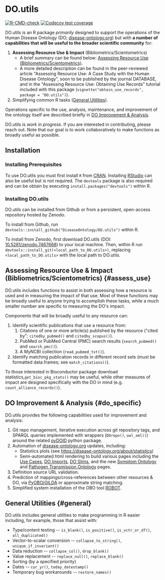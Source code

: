 # DO.utils

<!-- badges: start -->
[![R-CMD-check](https://github.com/DiseaseOntology/DO.utils/actions/workflows/R-CMD-check.yaml/badge.svg)](https://github.com/DiseaseOntology/DO.utils/actions/workflows/R-CMD-check.yaml)
[![Codecov test coverage](https://codecov.io/gh/DiseaseOntology/DO.utils/branch/main/graph/badge.svg)](https://app.codecov.io/gh/DiseaseOntology/DO.utils?branch=main)
<!-- badges: end -->


DO.utils is an R package _primarily_ designed to support the operations of the Human Disease Ontology (DO; [disease-ontology.org](https://disease-ontology.org/)) but with **a number of capabilities that will be useful to the broader scientific community** for:

1. **Assessing Resource Use & Impact** (Bibliometrics/Scientometrics)
    - A brief summary can be found below: [Assessing Resource Use (Bibliometrics/Scientometrics)](#assess_use).
    - A more detailed description can be found in the peer-reviewed article "Assessing Resource Use: A Case Study with the Human Disease Ontology", soon to be published by the journal DATABASE, and in the "Assessing Resource Use: Obtaining Use Records" tutorial included with this package (`vignette("obtain_use_records", package = "DO.utils")`). 
2. Simplifying common R tasks ([General Utilities](#general)).

Operations specific to the use, analysis, maintenance, and improvement of the ontology itself are described briefly in [DO Improvement & Analysis](#do_specific).

DO.utils is _work in progress_. If you are interested in contributing, please reach out. Note that our goal is to work collaboratively to make functions as broadly useful as possible.


## Installation

### Installing Prerequisites

To use DO.utils you must first install `R` from [CRAN](https://cran.r-project.org/).
Installing [RStudio]() can also be useful but is not required. The `devtools` package is also required and can be obtain by executing `install.packages("devtools")` within R.

### Installing DO.utils

DO.utils can be installed from Github or from a persistent, open-access repository hosted by Zenodo.

To install from Github, run `devtools::install_github("DiseaseOntology/DO.utils")` within R.

To install from Zenodo, first download DO.utils (DOI: [10.5281/zenodo.7467668](https://www.doi.org/10.5281/zenodo.7467668)) to your local machine. Then, within R run `devtools::install_git(<local_path_to_DO.utils>)`, replacing `<local_path_to_DO.utils>` with the local path to DO.utils.


## Assessing Resource Use & Impact (Bibliometrics/Scientometrics) {#assess_use}

DO.utils includes functions to assist in both assessing how a resource is used and in measuring the impact of that use. Most of these functions may be broadly useful to anyone trying to accomplish these tasks, while a much smaller number are specific to measuring the DO's impact.

Components that will be broadly useful to any resource can:

1. Identify scientific publications that use a resource from:
    1. Citations of one or more article(s) published by the resource ("cited by"; `citedby_pubmed()` and `citedby_scopus()`).
    2. PubMed or PubMed Central (PMC) search results (`search_pubmed()` and `search_pmc()`).
    3. A MyNCBI collection (`read_pubmed_txt()`).
2. Identify matching publication records in different record sets (must be formatted data.frames; see `match_citations()`).

To those interested in Bioconductor package download statistics,`get_bioc_pkg_stats()` may be useful, while other measures of impact are designed specifically with the DO in mind (e.g. `count_alliance_records()`).


## DO Improvement & Analysis {#do_specific}

DO.utils provides the following capabilities used for improvement and analysis:

1. Git repo management, iterative execution across git repository tags, and SPARQL queries implemented with wrappers (`DOrepo()`, `owl_xml()`) around the related [pyDOID](https://pypi.org/project/pyDOID/) python package.
2. Automation of [disease-ontology.org](https://disease-ontology.org/) updates, including:
    - Statistics plots (see https://disease-ontology.org/about/statistics)
    - Semi-automated html rendering to build various pages including the [Use Cases](https://disease-ontology.org/community/use-cases), [DO Imports](https://disease-ontology.org/resources/DO_Imports), [DO Slims](https://disease-ontology.org/resources/DO_Slims), and the new [Symptom Ontology](https://disease-ontology.org/resources/symptom-ontology) and [Pathogen Transmission Ontology](https://disease-ontology.org/resources/pathogen-transmission-ontology) pages.
3. Definition source URL validation.
4. Prediction of mappings/cross-references between other resources & DO, via [PyOBO/GILDA](https://github.com/pyobo/pyobo) or approximate string matching.
5. Simplified system installation of the OBO tool [ROBOT](http://robot.obolibrary.org/).


## General Utilities {#general}

DO.utils includes general utilities to make programming in R easier including, for example, those that assist with:

- Type/content testing -- `is_blank()`, `is_positive()`, `is_vctr_or_df()`, `all_duplicated()`
- Vector-to-scalar conversion -- `collapse_to_string()`, `unique_if_invariant()`
- Data reduction -- `collapse_col()`, `drop_blank()`
- Value replacement -- `replace_null()`, `replace_blank()`
- Sorting (by a specified priority)
- Dates -- `cur_yr()`, `today_datestamp()`
- Temporary bug workarounds -- `restore_names()`
